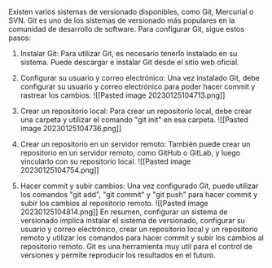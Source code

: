 Existen varios sistemas de versionado disponibles, como Git, Mercurial o SVN. Git es uno de los sistemas de versionado más populares en la comunidad de desarrollo de software. Para configurar Git, sigue estos pasos:

1.  Instalar Git: Para utilizar Git, es necesario tenerlo instalado en su sistema. Puede descargar e instalar Git desde el sitio web oficial.
    
2.  Configurar su usuario y correo electrónico: Una vez instalado Git, debe configurar su usuario y correo electrónico para poder hacer commit y rastrear los cambios.
![[Pasted image 20230125104713.png]]
3.  Crear un repositorio local: Para crear un repositorio local, debe crear una carpeta y utilizar el comando "git init" en esa carpeta.
![[Pasted image 20230125104736.png]]
4.  Crear un repositorio en un servidor remoto: También puede crear un repositorio en un servidor remoto, como GitHub o GitLab, y luego vincularlo con su repositorio local.
![[Pasted image 20230125104754.png]]
5.  Hacer commit y subir cambios: Una vez configurado Git, puede utilizar los comandos "git add", "git commit" y "git push" para hacer commit y subir los cambios al repositorio remoto.
![[Pasted image 20230125104814.png]]
En resumen, configurar un sistema de versionado implica instalar el sistema de versionado, configurar su usuario y correo electrónico, crear un repositorio local y un repositorio remoto y utilizar los comandos para hacer commit y subir los cambios al repositorio remoto. Git es una herramienta muy util para el control de versiones y permite reproducir los resultados en el futuro.